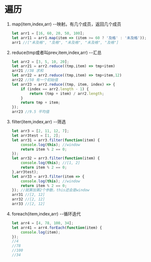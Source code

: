 # 遍历

1. map(item,index,arr) --映射。有几个成员，返回几个成员

   ```javascript
   let arr1 = [16, 60, 20, 50, 100];
   let arr11 = arr1.map(item => (item >= 60 ? '及格' : '未及格'));
   arr1 //["未及格", "及格", "未及格", "未及格", "及格"]
   ```

2. reduce(tmp或者叫prev,item,index,arr) --汇总

   ```javascript
   let arr2 = [3, 5, 10, 20];
   let arr21 = arr2.reduce((tmp,item) => tmp+item)
   arr21 //38 求和
   let arr22 = arr2.reduce((tmp,item) => tmp+item,12)
   arr22 //50 有一个初始值
   let arr23 = arr2.reduce((tmp, item, index) => {
       if (index == arr2.length - 1) {
           return (tmp + item) / arr2.length;
       }
       return tmp + item;
   });
   arr23 //9.5 平均值
   ```

3. filter(item,index,arr) --筛选

   ```javascript
   let arr3 = [2, 11, 12, 7];
   let arr3test = [1, 2];
   let arr31 = arr3.filter(function(item) {
       console.log(this); //window
       return item % 2 == 0;
   });
   let arr32 = arr3.filter(function(item) {
       console.log(this); //[1, 2]
       return item % 2 == 0;
   },arr3test);
   let arr33 = arr3.filter(item => {
       console.log(this); //window
       return item % 2 == 0;
   }); //就算加第2个参数，this还会是window
   arr31 //[2, 12]
   arr32 //[2, 12]
   arr33 //[2, 12]
   ```

4. foreach(item,index,arr) --循环迭代

   ```javascript
   let arr4 = [4, 78, 100, 34];
   let arr41 = arr4.forEach(function(item) {
       console.log(item);
   });
   //4 
   //78 
   //100 
   //34
   ```

   